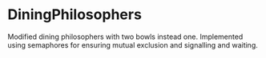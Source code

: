 # DiningPhilosophers
 Modified dining philosophers with two bowls instead one. Implemented using semaphores for ensuring mutual exclusion and signalling and waiting.
